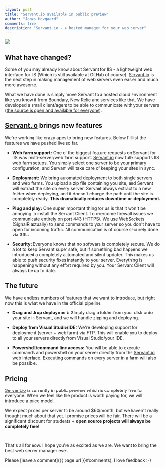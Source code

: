 ```yaml
---
layout: post
title: "Servant.io available in public preview"
author: "Jonas Hovgaard"
comments: true
description: "Servant.io - a hosted manager for your web server"
---
```


<a href="https://www.servant.io" target="_blank">
  <img src="https://www.servant.io/Content/images/screens.png" class="banner" />
</a>

## What have changed?

Some of you may already know about Servant for IIS - a lightweight web interface for IIS (Which is still available at GitHub of course). <a href="https://www.servant.io" target="_blank">Servant.io</a> is the next step in making management of web servers even easier and much more awesome.

What we have done is simply move Servant to a hosted cloud environment like you know it from Boundary, New Relic and services like that. We have developed a small client/agent to be able to communicate with your servers (<a href="https://github.com/jhovgaard/servant" target="_blank">the source is open and available for everyone</a>).

## <a href="https://www.servant.io" target="_blank">Servant.io</a> brings new features

We're working like crazy apes to bring new features. Below I'll list the features we have pushed live so far.


* **Web farm support:** One of the biggest feature requests on Servant for IIS was multi-server/web farm support. <a href="https://www.servant.io" target="_blank">Servant.io</a> now fully supports IIS web farm setups. You simply select one server to be your primary configuration, and Servant will take care of keeping your sites in sync.

* **Deployment:** We bring automated deployment to both single servers and web farms. You upload a zip file containing you site, and Servant will extract the site on every server. Servant always extract to a new folder when deploying, and it doesn't change the path until the site is completely ready. **This dramatically reduces downtime on deployment.**

* **Plug and play:** One super important thing for us is that it won't be annoying to install the Servant Client. To overcome firewall issues we communicate entirely on port 443 (HTTPS). We use WebSockets (SignalR actually) to send commands to your server so you don't have to open for incoming traffic. All communication is of course securely done via SSL.

* **Security:** Everyone knows that no software is completely secure. We do a lot to keep Servant super safe, but if something bad happens we introduced a completely automated and silent updater. This makes us able to push security fixes instantly to your server. Everything is happening without any effort required by you. Your Servant Client will always be up to date.


## The future

We have endless numbers of features that we want to introduce, but right now this is what we have in the official pipeline.

* **Drag and drop deployment:** Simply drag a folder from your disk onto your site in Servant, and we will handle zipping and deploying.

* **Deploy from Visual Studio/IDE:** We're developing support for deployment (server + web farm) via FTP. This will enable you to deploy to all your servers directly from Visual Studio/your IDE.

* **Powershell/command line access:** You will be able to execute commands and powershell on your server directly from the <a href="https://www.servant.io" target="_blank">Servant.io</a> web interface. Executing commands on every server in a farm will also be possible.

## Pricing

<a href="https://www.servant.io" target="_blank">Servant.io</a> is currently in public preview which is completely free for everyone. When we feel like the product is worth paying for, we will introduce a price model. 

We expect prices per server to be around $60/month, but we haven't really thought much about that yet. I promise prices will be fair. There will be a significant discount for students + **open source projects will always be completely free!**


<br/>


That's all for now. I hope you're as excited as we are. We want to bring the best web server manager ever.


Please [leave a comment]({{ page.url }}#comments), I love feedback :-)
